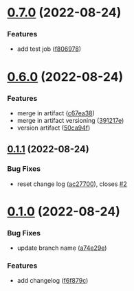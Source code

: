 # [0.7.0](https://github.com/gwstudent/greetings-ci/compare/v0.6.0...v0.7.0) (2022-08-24)


### Features

* add test job ([f806978](https://github.com/gwstudent/greetings-ci/commit/f8069783f275ed70fb767fe915e54d76b7866ebb))



# [0.6.0](https://github.com/gwstudent/greetings-ci/compare/v0.1.1...v0.6.0) (2022-08-24)


### Features

*  merge in artifact  ([c67ea38](https://github.com/gwstudent/greetings-ci/commit/c67ea3841f54cbf106f12dc36f512395c709bc90))
* merge in artifact versioning ([391217e](https://github.com/gwstudent/greetings-ci/commit/391217e0f3cf0c9eb4537eff5702944fdc35ea61))
* version artifact ([50ca94f](https://github.com/gwstudent/greetings-ci/commit/50ca94f8f0a79aef82bec10607d3f2ea67f0d4a2))



## [0.1.1](https://github.com/gwstudent/greetings-ci/compare/v0.1.0...v0.1.1) (2022-08-24)


### Bug Fixes

* reset change log ([ac27700](https://github.com/gwstudent/greetings-ci/commit/ac27700ee2a1f682216e5b7580f00b25695eae63)), closes [#2](https://github.com/gwstudent/greetings-ci/issues/2)



# [0.1.0](https://github.com/gwstudent/greetings-ci/compare/f6f879c0a6d1b47c3ad7d86e8312a130943059e3...v0.1.0) (2022-08-24)


### Bug Fixes

* update branch name ([a74e29e](https://github.com/gwstudent/greetings-ci/commit/a74e29ec545f689bc82b76d7f4235a96a374ec5c))


### Features

* add changelog ([f6f879c](https://github.com/gwstudent/greetings-ci/commit/f6f879c0a6d1b47c3ad7d86e8312a130943059e3))



